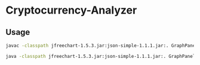 # Cryptocurrency-Analyzer

## Usage

```bash
javac -classpath jfreechart-1.5.3.jar:json-simple-1.1.1.jar:. GraphPanel.java

java -classpath jfreechart-1.5.3.jar:json-simple-1.1.1.jar:. GraphPanel
```

